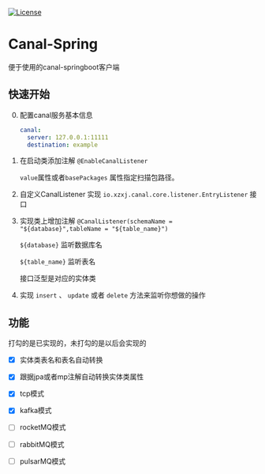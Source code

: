 [![License](https://img.shields.io/badge/License-Apache%202.0-blue.svg)](https://github.com/xizixuejie/canal-spring/blob/master/LICENSE)

# Canal-Spring

便于使用的canal-springboot客户端

## 快速开始

0. 配置canal服务基本信息

    ```yaml
    canal:
      server: 127.0.0.1:11111
      destination: example
    ```

1. 在启动类添加注解 `@EnableCanalListener`

   `value`属性或者`basePackages` 属性指定扫描包路径。

2. 自定义CanalListener 实现 `io.xzxj.canal.core.listener.EntryListener` 接口
3. 实现类上增加注解 `@CanalListener(schemaName = "${database}",tableName = "${table_name}")` 

   `${database}` 监听数据库名

    `${table_name}` 监听表名

   接口泛型是对应的实体类
4. 实现 `insert`  、 `update` 或者 `delete` 方法来监听你想做的操作



## 功能

打勾的是已实现的，未打勾的是以后会实现的

- [x] 实体类表名和表名自动转换
- [x] 跟据jpa或者mp注解自动转换实体类属性
- [x] tcp模式
- [x] kafka模式
- [ ] rocketMQ模式
- [ ] rabbitMQ模式
- [ ] pulsarMQ模式

